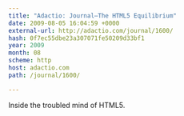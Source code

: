 ```yaml
---
title: "Adactio: Journal—The HTML5 Equilibrium"
date: 2009-08-05 16:04:59 +0000
external-url: http://adactio.com/journal/1600/
hash: 0f7ec55dbe23a307071fe50209d33bf1
year: 2009
month: 08
scheme: http
host: adactio.com
path: /journal/1600/

---
```


Inside the troubled mind of HTML5.
